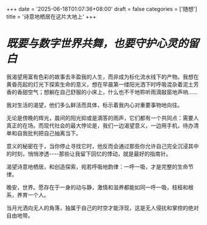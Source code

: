 +++
date = '2025-06-18T01:07:36+08:00'
draft = false
categories = ['随想']
title = '诗意地栖居在这片大地上'
+++
# *既要与数字世界共舞，也要守护心灵的留白*
我渴望用富有色彩的故事去丰盈我的人生，而非成为标化流水线下的产物。我想在黄昏亮起的灯光下探索生命的意义，想在早晨第一缕阳光洒下时呼吸混杂着泥土芳香的香甜空气；想躺在自己舒服的小床上，什么也不干地聆听雨滴敲窗地声响......

我对生活的渴望，他们多么鲜活而具体，标示着我内心对重要事物地向往。

无论是傍晚的辉光，晨间的阳光抑或是滴答的雨声，它们都有一个共同点：需要人真正的在场。而现代社会的最大悖论是，我们一边渴望意义，一边用手机，待办清单和自我批判把自己抽离当下。

意义的秘密在于，当你停止寻找它时，他反而会通过那些你允许自己完全沉浸其中的时刻，悄悄渗透----那些让我留下回忆的悸动，就是最好的指南针。

渴望诗意地栖居，和创造探索，宛若呼吸地韵律：一呼一吸，才是完整的生命节律。

晚安，世界。愿存在于一身的动与静，激情和滋养都能如同一呼一吸，枝桠和根系，养育一个人。

当月光洒向无人的角落，独属于自己的时空才能浮现，这是无人侵扰和掌控的绝对自由地带。